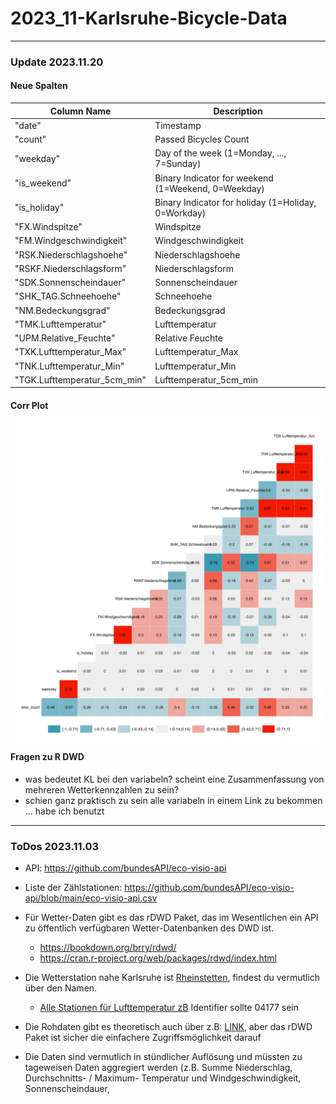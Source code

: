 # 2023_11-Karlsruhe-Bicycle-Data

---

### Update 2023.11.20

#### Neue Spalten

| Column Name                | Description                                      |
|--------------------------- |--------------------------------------------------|
| "date"                     | Timestamp                               |
| "count"                    | Passed Bicycles Count                             |
| "weekday"                  | Day of the week (1=Monday, ..., 7=Sunday)       |
| "is_weekend"               | Binary Indicator for weekend (1=Weekend, 0=Weekday) |
| "is_holiday"               | Binary Indicator for holiday (1=Holiday, 0=Workday)  |
| "FX.Windspitze"            | Windspitze                                 |
| "FM.Windgeschwindigkeit"   | Windgeschwindigkeit                        |
| "RSK.Niederschlagshoehe"   | Niederschlagshoehe                         |
| "RSKF.Niederschlagsform"   | Niederschlagsform                          |
| "SDK.Sonnenscheindauer"    | Sonnenscheindauer                          |
| "SHK_TAG.Schneehoehe"      | Schneehoehe                                |
| "NM.Bedeckungsgrad"        | Bedeckungsgrad                             |
| "TMK.Lufttemperatur"       | Lufttemperatur                             |
| "UPM.Relative_Feuchte"     | Relative Feuchte                           |
| "TXK.Lufttemperatur_Max"   | Lufttemperatur_Max                         |
| "TNK.Lufttemperatur_Min"   | Lufttemperatur_Min                         |
| "TGK.Lufttemperatur_5cm_min"| Lufttemperatur_5cm_min                     |

#### Corr Plot
![alt text](./bikedata_corr_plot.png "Title")

#### Fragen zu R DWD
- was bedeutet KL bei den variabeln? scheint eine Zusammenfassung von mehreren Wetterkennzahlen zu sein?
- schien ganz praktisch zu sein alle variabeln in einem Link zu bekommen ... habe ich benutzt

---

### ToDos 2023.11.03
- API: https://github.com/bundesAPI/eco-visio-api
- Liste der Zählstationen: https://github.com/bundesAPI/eco-visio-api/blob/main/eco-visio-api.csv

- Für Wetter-Daten gibt es das rDWD Paket, das im Wesentlichen ein API zu öffentlich verfügbaren Wetter-Datenbanken des DWD ist.
  - https://bookdown.org/brry/rdwd/
  - https://cran.r-project.org/web/packages/rdwd/index.html
 
- Die Wetterstation nahe Karlsruhe ist [Rheinstetten](https://www.dwd.de/DE/wetter/wetterundklima_vorort/baden-wuerttemberg/rheinstetten/_node.html), findest du vermutlich über den Namen.
  - [Alle Stationen für Lufttemperatur zB](https://opendata.dwd.de/climate_environment/CDC/observations_germany/climate/hourly/air_temperature/recent/TU_Stundenwerte_Beschreibung_Stationen.txt) Identifier sollte 04177 sein

- Die Rohdaten gibt es theoretisch auch über z.B: [LINK](https://opendata.dwd.de/climate_environment/CDC/observations_germany/climate/hourly/air_temperature/recent/), aber das rDWD Paket ist sicher die einfachere Zugriffsmöglichkeit darauf
- Die Daten sind vermutlich in stündlicher Auflösung und müssten zu tageweisen Daten aggregiert werden (z.B. Summe Niederschlag, Durchschnitts- / Maximum- Temperatur und Windgeschwindigkeit, Sonnenscheindauer,
